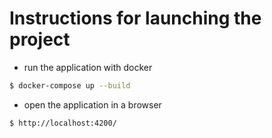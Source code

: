 # Instructions for launching the project

- run the application with docker

```bash
$ docker-compose up --build
```

- open the application in a browser

```bash
$ http://localhost:4200/
```
